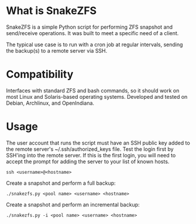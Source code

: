 What is SnakeZFS
================
SnakeZFS is a simple Python script for performing ZFS snapshot and send/receive 
operations. It was built to meet a specific need of a client.

The typical use case is to run with a cron job at regular intervals, sending
the backup(s) to a remote server via SSH.

Compatibility
=============
Interfaces with standard ZFS and bash commands, so it should work on most Linux 
and Solaris-based operating systems. Developed and tested on Debian, Archlinux, 
and OpenIndiana.

Usage
=====
The user account that runs the script must have an SSH public key added
to the remote server's ~/.ssh/authorized\_keys file. Test the login first by
SSH'ing into the remote server. If this is the first login, you will need to
accept the prompt for adding the server to your list of known hosts.

`ssh <username>@<hostname>`

Create a snapshot and perform a full backup:

`./snakezfs.py <pool name> <username> <hostname>`

Create a snapshot and perform an incremental backup:

`./snakezfs.py -i <pool name> <username> <hostname>`
